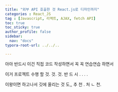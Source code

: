 ```yaml
---
title: "외부 API 호출한 것 React.js로 디자인까지"
categories : React_JS
tag : [Javascript, 리액트, AJAX, fetch API]
toc: true
toc_sticky: true
author_profile: false
sidebar:
  nav: "docs"
typora-root-url: ../../..

---
```










아아 반드시 이건 직접 코드 작성하면서 꼭 꼭 연습연습 하면서

이거 프로젝트 수행 할 것. 것. 것. 반 드 시 . . . .

이왕이면 하고나서 깃에 올리는 것 도,, 추 천 . 처 ㄴ 천.

